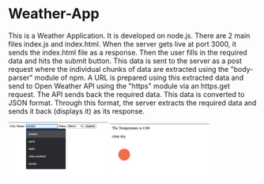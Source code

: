 # Weather-App

This is a Weather Application. It is developed on node.js. 
There are 2 main files index.js and index.html. When the server gets live at port 3000, it sends the index.html file as a response. Then the user fills in the required data and hits the submit button. This data is sent to the server as a post request where the individual chunks of data are extracted using the "body-parser" module of npm. 
A URL is prepared using this extracted data and send to Open Weather API using the "https" module via an https.get request. The API sends back the required data. This data is converted to JSON format. Through this format, the server extracts the required data and sends it back (displays it) as its response.


<img src="images/Screenshot 2021-04-07 at 3.24.50 PM.png" alt="Input Image" width="40%">
<img src="images/Screenshot 2021-04-07 at 2.51.21 PM.png" alt="Input Image" width="40%">


